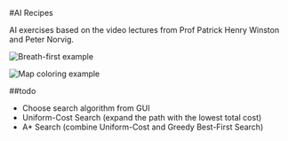 #AI Recipes

AI exercises based on the video lectures from Prof Patrick Henry Winston and Peter Norvig.

![Breath-first example](https://raw.githubusercontent.com/fedelopez/ai-recipes/blob/master/docs/graph.png)

![Map coloring example](https://raw.githubusercontent.com/fedelopez/ai-recipes/blob/master/docs/map-coloring.png)

##todo

- Choose search algorithm from GUI
- Uniform-Cost Search (expand the path with the lowest total cost)
- A* Search (combine Uniform-Cost and Greedy Best-First Search)
